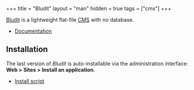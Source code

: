 +++
title = "Bludit"
layout = "man"
hidden = true
tags = ["cms"]
+++

[Bludit](https://www.bludit.com/) is a lightweight flat-file [CMS](https://en.wikipedia.org/wiki/Content_management_system) with no database.

- [Documentation](https://docs.bludit.com/en/)

## Installation

The last version of *Bludit* is auto-installable via the administration interface: **Web > Sites > Install an application**.

- [Install script](https://admin.alwaysdata.com/site/application/script/145/detail/)
